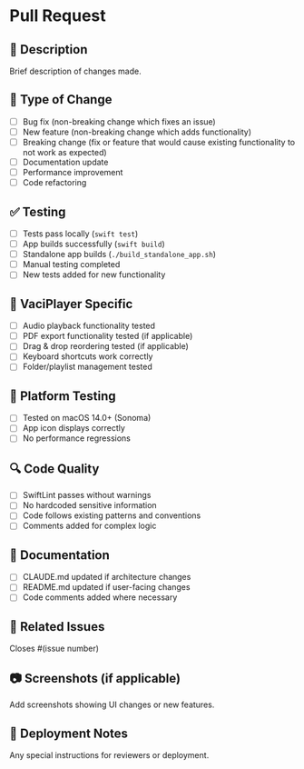 # Pull Request

## 📝 Description
Brief description of changes made.

## 🎯 Type of Change
- [ ] Bug fix (non-breaking change which fixes an issue)
- [ ] New feature (non-breaking change which adds functionality)
- [ ] Breaking change (fix or feature that would cause existing functionality to not work as expected)
- [ ] Documentation update
- [ ] Performance improvement
- [ ] Code refactoring

## ✅ Testing
- [ ] Tests pass locally (`swift test`)
- [ ] App builds successfully (`swift build`)
- [ ] Standalone app builds (`./build_standalone_app.sh`)
- [ ] Manual testing completed
- [ ] New tests added for new functionality

## 🎸 VaciPlayer Specific
- [ ] Audio playback functionality tested
- [ ] PDF export functionality tested (if applicable)
- [ ] Drag & drop reordering tested (if applicable)
- [ ] Keyboard shortcuts work correctly
- [ ] Folder/playlist management tested

## 📱 Platform Testing
- [ ] Tested on macOS 14.0+ (Sonoma)
- [ ] App icon displays correctly
- [ ] No performance regressions

## 🔍 Code Quality
- [ ] SwiftLint passes without warnings
- [ ] No hardcoded sensitive information
- [ ] Code follows existing patterns and conventions
- [ ] Comments added for complex logic

## 📖 Documentation
- [ ] CLAUDE.md updated if architecture changes
- [ ] README.md updated if user-facing changes
- [ ] Code comments added where necessary

## 🔗 Related Issues
Closes #(issue number)

## 📷 Screenshots (if applicable)
Add screenshots showing UI changes or new features.

## 🚀 Deployment Notes
Any special instructions for reviewers or deployment.